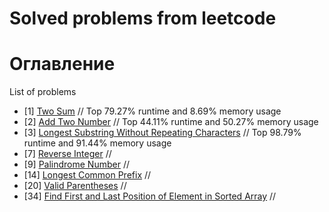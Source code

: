 # Solved problems from leetcode
# Оглавление
List of problems
- [1] [Two Sum](https://github.com/svirskey/leetcode/blob/main/1_Two_Sum.cpp)
// Top 79.27% runtime and 8.69% memory usage 
- [2] [Add Two Number](https://github.com/svirskey/leetcode/blob/main/2_Add_Two_Numbers.cpp)
// Top 44.11% runtime and 50.27% memory usage
- [3] [Longest Substring Without Repeating Characters](https://github.com/svirskey/leetcode/blob/main/3_Longest_Substring_Without_Repeating_Characters.cpp)
// Top 98.79% runtime and 91.44% memory usage
- [7] [Reverse Integer](https://github.com/svirskey/leetcode/blob/main/7_Reverse_Integer.cpp)
//
- [9] [Palindrome Number](https://github.com/svirskey/leetcode/blob/main/9_Palindrom_Number.cpp)
//
- [14] [Longest Common Prefix](https://github.com/svirskey/leetcode/blob/main/14_Longest_Common_Prefix.cpp)
//
- [20] [Valid Parentheses](https://github.com/svirskey/leetcode/blob/main/20_Valid_Parentheses.cpp)
//
- [34] [Find First and Last Position of Element in Sorted Array](https://github.com/svirskey/leetcode/blob/main/34_Find_First_and_Last_Position_Of_Element_In_Sorted_Array.cpp)
//
